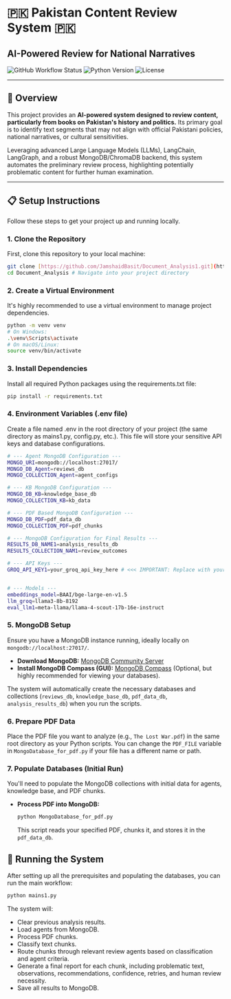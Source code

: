 # 🇵🇰 Pakistan Content Review System 🇵🇰

## AI-Powered Review for National Narratives

![GitHub Workflow Status](https://img.shields.io/badge/Status-Active-brightgreen)
![Python Version](https://img.shields.io/badge/Python-3.9%2B-blue)
![License](https://img.shields.io/badge/License-MIT-green)

---

## 🚀 Overview

This project provides an **AI-powered system designed to review content, particularly from books on Pakistan's history and politics.** Its primary goal is to identify text segments that may not align with official Pakistani policies, national narratives, or cultural sensitivities.

Leveraging advanced Large Language Models (LLMs), LangChain, LangGraph, and a robust MongoDB/ChromaDB backend, this system automates the preliminary review process, highlighting potentially problematic content for further human examination.


---


## 📋 Setup Instructions

Follow these steps to get your project up and running locally.

### 1. Clone the Repository

First, clone this repository to your local machine:

```bash
git clone [https://github.com/JamshaidBasit/Document_Analysis1.git](https://github.com/JamshaidBasit/Document_Analysis1.git)
cd Document_Analysis # Navigate into your project directory

```

### 2. Create a Virtual Environment

It's highly recommended to use a virtual environment to manage project dependencies.

```bash
python -m venv venv
# On Windows:
.\venv\Scripts\activate
# On macOS/Linux:
source venv/bin/activate

```

### 3. Install Dependencies
Install all required Python packages using the requirements.txt file:
```bash
pip install -r requirements.txt

```

### 4. Environment Variables (.env file)
Create a file named .env in the root directory of your project (the same directory as mains1.py, config.py, etc.). This file will store your sensitive API keys and database configurations.

```bash
# --- Agent MongoDB Configuration ---
MONGO_URI=mongodb://localhost:27017/
MONGO_DB_Agent=reviews_db
MONGO_COLLECTION_Agent=agent_configs

# --- KB MongoDB Configuration ---
MONGO_DB_KB=knowledge_base_db
MONGO_COLLECTION_KB=kb_data

# --- PDF Based MongoDB Configuration ---
MONGO_DB_PDF=pdf_data_db
MONGO_COLLECTION_PDF=pdf_chunks

# --- MongoDB Configuration for Final Results ---
RESULTS_DB_NAME1=analysis_results_db
RESULTS_COLLECTION_NAM1=review_outcomes

# --- API Keys ---
GROQ_API_KEY1=your_groq_api_key_here # <<< IMPORTANT: Replace with your actual Groq API Key!


# --- Models ---
embeddings_model=BAAI/bge-large-en-v1.5
llm_groq=llama3-8b-8192
eval_llm1=meta-llama/llama-4-scout-17b-16e-instruct

```

### 5. MongoDB Setup

Ensure you have a MongoDB instance running, ideally locally on `mongodb://localhost:27017/`.
* **Download MongoDB:** [MongoDB Community Server](https://www.mongodb.com/try/download/community)
* **Install MongoDB Compass (GUI):** [MongoDB Compass](https://www.mongodb.com/products/compass) (Optional, but highly recommended for viewing your databases).

The system will automatically create the necessary databases and collections (`reviews_db`, `knowledge_base_db`, `pdf_data_db`, `analysis_results_db`) when you run the scripts.

### 6. Prepare PDF Data

Place the PDF file you want to analyze (e.g., `The Lost War.pdf`) in the same root directory as your Python scripts. You can change the `PDF_FILE` variable in `MongoDatabase_for_pdf.py` if your file has a different name or path.


### 7. Populate Databases (Initial Run)

You'll need to populate the MongoDB collections with initial data for agents, knowledge base, and PDF chunks.

* **Process PDF into MongoDB:**
    ```bash
    python MongoDatabase_for_pdf.py
    ```
    This script reads your specified PDF, chunks it, and stores it in the `pdf_data_db`.

## 🏃 Running the System

After setting up all the prerequisites and populating the databases, you can run the main workflow:

```bash
python mains1.py

```

The system will:
* Clear previous analysis results.
* Load agents from MongoDB.
* Process PDF chunks.
* Classify text chunks.
* Route chunks through relevant review agents based on classification and agent criteria.
* Generate a final report for each chunk, including problematic text, observations, recommendations, confidence, retries, and human review necessity.
* Save all results to MongoDB.